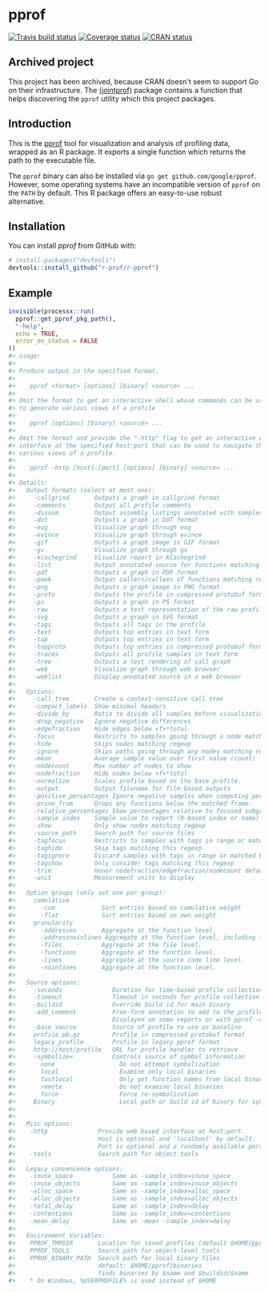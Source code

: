 
<!-- README.md is generated from README.Rmd. Please edit that file -->
pprof
=====

[![Travis build status](https://travis-ci.org/r-prof/r-pprof.svg?branch=master)](https://travis-ci.org/r-prof/r-pprof) [![Coverage status](https://codecov.io/gh/r-prof/r-pprof/branch/master/graph/badge.svg)](https://codecov.io/github/r-prof/r-pprof?branch=master) [![CRAN status](http://www.r-pkg.org/badges/version/pprof)](https://cran.r-project.org/package=pprof)

Archived project
----------------

This project has been archived, because CRAN doesn't seem to support Go on their infrastructure. The [(jointprof)](https://github.com/r-prof/jointprof) package contains a function that helps discovering the `pprof` utility which this project packages.

Introduction
------------

This is the [pprof](https://github.com/google/pprof) tool for visualization and analysis of profiling data, wrapped as an R package. It exports a single function which returns the path to the executable file.

The `pprof` binary can also be installed via `go get github.com/google/pprof`. However, some operating systems have an incompatible version of `pprof` on the `PATH` by default. This R package offers an easy-to-use robust alternative.

Installation
------------

You can install *pprof* from GitHub with:

``` r
# install.packages("devtools")
devtools::install_github("r-prof/r-pprof")
```

Example
-------

``` r
invisible(processx::run(
  pprof::get_pprof_pkg_path(),
  "-help",
  echo = TRUE,
  error_on_status = FALSE
))
#> usage:
#> 
#> Produce output in the specified format.
#> 
#>    pprof <format> [options] [binary] <source> ...
#> 
#> Omit the format to get an interactive shell whose commands can be used
#> to generate various views of a profile
#> 
#>    pprof [options] [binary] <source> ...
#> 
#> Omit the format and provide the "-http" flag to get an interactive web
#> interface at the specified host:port that can be used to navigate through
#> various views of a profile.
#> 
#>    pprof -http [host]:[port] [options] [binary] <source> ...
#> 
#> Details:
#>   Output formats (select at most one):
#>     -callgrind       Outputs a graph in callgrind format
#>     -comments        Output all profile comments
#>     -disasm          Output assembly listings annotated with samples
#>     -dot             Outputs a graph in DOT format
#>     -eog             Visualize graph through eog
#>     -evince          Visualize graph through evince
#>     -gif             Outputs a graph image in GIF format
#>     -gv              Visualize graph through gv
#>     -kcachegrind     Visualize report in KCachegrind
#>     -list            Output annotated source for functions matching regexp
#>     -pdf             Outputs a graph in PDF format
#>     -peek            Output callers/callees of functions matching regexp
#>     -png             Outputs a graph image in PNG format
#>     -proto           Outputs the profile in compressed protobuf format
#>     -ps              Outputs a graph in PS format
#>     -raw             Outputs a text representation of the raw profile
#>     -svg             Outputs a graph in SVG format
#>     -tags            Outputs all tags in the profile
#>     -text            Outputs top entries in text form
#>     -top             Outputs top entries in text form
#>     -topproto        Outputs top entries in compressed protobuf format
#>     -traces          Outputs all profile samples in text form
#>     -tree            Outputs a text rendering of call graph
#>     -web             Visualize graph through web browser
#>     -weblist         Display annotated source in a web browser
#> 
#>   Options:
#>     -call_tree       Create a context-sensitive call tree
#>     -compact_labels  Show minimal headers
#>     -divide_by       Ratio to divide all samples before visualization
#>     -drop_negative   Ignore negative differences
#>     -edgefraction    Hide edges below <f>*total
#>     -focus           Restricts to samples going through a node matching regexp
#>     -hide            Skips nodes matching regexp
#>     -ignore          Skips paths going through any nodes matching regexp
#>     -mean            Average sample value over first value (count)
#>     -nodecount       Max number of nodes to show
#>     -nodefraction    Hide nodes below <f>*total
#>     -normalize       Scales profile based on the base profile.
#>     -output          Output filename for file-based outputs
#>     -positive_percentages Ignore negative samples when computing percentages
#>     -prune_from      Drops any functions below the matched frame.
#>     -relative_percentages Show percentages relative to focused subgraph
#>     -sample_index    Sample value to report (0-based index or name)
#>     -show            Only show nodes matching regexp
#>     -source_path     Search path for source files
#>     -tagfocus        Restricts to samples with tags in range or matched by regexp
#>     -taghide         Skip tags matching this regexp
#>     -tagignore       Discard samples with tags in range or matched by regexp
#>     -tagshow         Only consider tags matching this regexp
#>     -trim            Honor nodefraction/edgefraction/nodecount defaults
#>     -unit            Measurement units to display
#> 
#>   Option groups (only set one per group):
#>     cumulative       
#>       -cum             Sort entries based on cumulative weight
#>       -flat            Sort entries based on own weight
#>     granularity      
#>       -addresses       Aggregate at the function level.
#>       -addressnoinlines Aggregate at the function level, including functions' addresses in the output.
#>       -files           Aggregate at the file level.
#>       -functions       Aggregate at the function level.
#>       -lines           Aggregate at the source code line level.
#>       -noinlines       Aggregate at the function level.
#> 
#>   Source options:
#>     -seconds              Duration for time-based profile collection
#>     -timeout              Timeout in seconds for profile collection
#>     -buildid              Override build id for main binary
#>     -add_comment          Free-form annotation to add to the profile
#>                           Displayed on some reports or with pprof -comments
#>     -base source          Source of profile to use as baseline
#>     profile.pb.gz         Profile in compressed protobuf format
#>     legacy_profile        Profile in legacy pprof format
#>     http://host/profile   URL for profile handler to retrieve
#>     -symbolize=           Controls source of symbol information
#>       none                  Do not attempt symbolization
#>       local                 Examine only local binaries
#>       fastlocal             Only get function names from local binaries
#>       remote                Do not examine local binaries
#>       force                 Force re-symbolization
#>     Binary                  Local path or build id of binary for symbolization
#> 
#> 
#>   Misc options:
#>    -http              Provide web based interface at host:port.
#>                       Host is optional and 'localhost' by default.
#>                       Port is optional and a randomly available port by default.
#>    -tools             Search path for object tools
#> 
#>   Legacy convenience options:
#>    -inuse_space           Same as -sample_index=inuse_space
#>    -inuse_objects         Same as -sample_index=inuse_objects
#>    -alloc_space           Same as -sample_index=alloc_space
#>    -alloc_objects         Same as -sample_index=alloc_objects
#>    -total_delay           Same as -sample_index=delay
#>    -contentions           Same as -sample_index=contentions
#>    -mean_delay            Same as -mean -sample_index=delay
#> 
#>   Environment Variables:
#>    PPROF_TMPDIR       Location for saved profiles (default $HOME/pprof)
#>    PPROF_TOOLS        Search path for object-level tools
#>    PPROF_BINARY_PATH  Search path for local binary files
#>                       default: $HOME/pprof/binaries
#>                       finds binaries by $name and $buildid/$name
#>    * On Windows, %USERPROFILE% is used instead of $HOME
```
